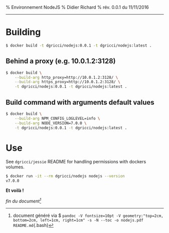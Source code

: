 % Environnement NodeJS
% Didier Richard
% rév. 0.0.1 du 11/11/2016

---

# Building #

```bash
$ docker build -t dgricci/nodejs:0.0.1 -t dgricci/nodejs:latest .
```

## Behind a proxy (e.g. 10.0.1.2:3128) ##

```bash
$ docker build \
    --build-arg http_proxy=http://10.0.1.2:3128/ \
    --build-arg https_proxy=http://10.0.1.2:3128/ \
    -t dgricci/nodejs:0.0.1 -t dgricci/nodejs:latest .
```

## Build command with arguments default values ##

```bash
$ docker build \
    --build-arg NPM_CONFIG_LOGLEVEL=info \
    --build-arg NODE_VERSION=7.0.0 \
    -t dgricci/nodejs:0.0.1 -t dgricci/nodejs:latest .
```

# Use #

See `dgricci/jessie` README for handling permissions with dockers volumes.

```bash
$ docker run -it --rm dgricci/nodejs nodejs --version
v7.0.0
```

__Et voilà !__


_fin du document[^pandoc_gen]_

[^pandoc_gen]: document généré via $ `pandoc -V fontsize=10pt -V geometry:"top=2cm, bottom=2cm, left=1cm, right=1cm" -s -N --toc -o nodejs.pdf README.md`{.bash}

